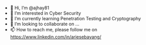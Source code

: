 - 👋 Hi, I’m @ajhay81
- 👀 I’m interested in Cyber Security
- 🌱 I’m currently learning Penetration Testing and Cryptography
- 💞️ I’m looking to collaborate on ...
- 📫 How to reach me, please follow me on https://www.linkedin.com/in/ariesebayang/

<!---
ajhay81/ajhay81 is a ✨ special ✨ repository because its `README.md` (this file) appears on your GitHub profile.
You can click the Preview link to take a look at your changes.
--->
